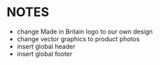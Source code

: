 # NOTES
- change Made in Britain logo to our own design
- change vector graphics to product photos
- insert global header
- insert global footer
